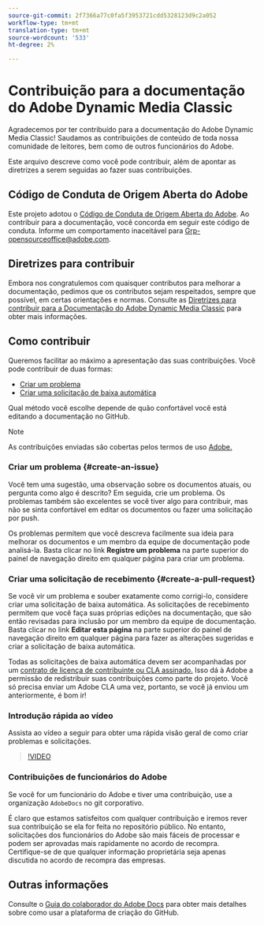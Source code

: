 ```yaml
---
source-git-commit: 2f7366a77c0fa5f3953721cdd5328123d9c2a052
workflow-type: tm+mt
translation-type: tm+mt
source-wordcount: '533'
ht-degree: 2%

---
```

# Contribuição para a documentação do Adobe Dynamic Media Classic

Agradecemos por ter contribuído para a documentação do Adobe Dynamic Media Classic! Saudamos as contribuições de conteúdo de toda nossa comunidade de leitores, bem como de outros funcionários do Adobe.

Este arquivo descreve como você pode contribuir, além de apontar as diretrizes a serem seguidas ao fazer suas contribuições.

## Código de Conduta de Origem Aberta do Adobe

Este projeto adotou o [Código de Conduta de Origem Aberta do Adobe](code-of-conduct.md). Ao contribuir para a documentação, você concorda em seguir este código de conduta. Informe um comportamento inaceitável para [Grp-opensourceoffice@adobe.com](mailto:Grp-opensourceoffice@adobe.com).

## Diretrizes para contribuir

Embora nos congratulemos com quaisquer contributos para melhorar a documentação, pedimos que os contributos sejam respeitados, sempre que possível, em certas orientações e normas. Consulte as [Diretrizes para contribuir para a Documentação do Adobe Dynamic Media Classic](guidelines.md) para obter mais informações.

## Como contribuir

Queremos facilitar ao máximo a apresentação das suas contribuições. Você pode contribuir de duas formas:

* [Criar um problema](#create-an-issue)
* [Criar uma solicitação de baixa automática](#create-a-pull-request)

Qual método você escolhe depende de quão confortável você está editando a documentação no GitHub.

>[!NOTE]
>
>As contribuições enviadas são cobertas pelos termos de uso [Adobe.](https://www.adobe.com/legal/terms.html)

### Criar um problema {#create-an-issue}

Você tem uma sugestão, uma observação sobre os documentos atuais, ou pergunta como algo é descrito? Em seguida, crie um problema. Os problemas também são excelentes se você tiver algo para contribuir, mas não se sinta confortável em editar os documentos ou fazer uma solicitação por push.

Os problemas permitem que você descreva facilmente sua ideia para melhorar os documentos e um membro da equipe de documentação pode analisá-la. Basta clicar no link **Registre um problema** na parte superior do painel de navegação direito em qualquer página para criar um problema.

### Criar uma solicitação de recebimento {#create-a-pull-request}

Se você vir um problema e souber exatamente como corrigi-lo, considere criar uma solicitação de baixa automática. As solicitações de recebimento permitem que você faça suas próprias edições na documentação, que são então revisadas para inclusão por um membro da equipe de documentação. Basta clicar no link **Editar esta página** na parte superior do painel de navegação direito em qualquer página para fazer as alterações sugeridas e criar a solicitação de baixa automática.

Todas as solicitações de baixa automática devem ser acompanhadas por um [contrato de licença de contribuinte ou CLA assinado.](https://opensource.adobe.com/cla.html)  Isso dá à Adobe a permissão de redistribuir suas contribuições como parte do projeto. Você só precisa enviar um Adobe CLA uma vez, portanto, se você já enviou um anteriormente, é bom ir!

### Introdução rápida ao vídeo

Assista ao vídeo a seguir para obter uma rápida visão geral de como criar problemas e solicitações.

>[!VIDEO](https://video.tv.adobe.com/v/27069)

### Contribuições de funcionários do Adobe

Se você for um funcionário do Adobe e tiver uma contribuição, use a organização `AdobeDocs` no git corporativo.

É claro que estamos satisfeitos com qualquer contribuição e iremos rever sua contribuição se ela for feita no repositório público. No entanto, solicitações dos funcionários do Adobe são mais fáceis de processar e podem ser aprovadas mais rapidamente no acordo de recompra. Certifique-se de que qualquer informação proprietária seja apenas discutida no acordo de recompra das empresas.

## Outras informações

Consulte o [Guia do colaborador do Adobe Docs](https://experienceleague.adobe.com/docs/contributor/contributor-guide/introduction.html) para obter mais detalhes sobre como usar a plataforma de criação do GitHub.
